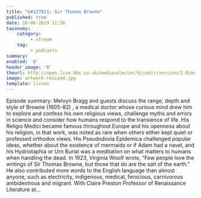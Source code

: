```yaml
---
title: "&#127911; Sir Thomas Browne"
published: true
date: 16-06-2019 11:56
taxonomy:
    category:
         - stream
    tag:
         - podcasts
summary:
enabled: '0'
header_image: '0'
theurl: http://open.live.bbc.co.uk/mediaselector/6/redir/version/2.0/mediaset/audio-nondrm-download/proto/http/vpid/p07ccpqk.mp3
image: artwork-resized.jpg
template: listen
---
```

 
Episode summary: Melvyn Bragg and guests discuss the range, depth and style of Browne (1605-82) , a medical doctor whose curious mind drew him to explore and confess his own religious views, challenge myths and errors in science and consider how humans respond to the transience of life. His Religio Medici became famous throughout Europe and his openness about his religion, in that work, was noted as rare when others either kept quiet or professed orthodox views. His Pseudodoxia Epidemica challenged popular ideas, whether about the existence of mermaids or if Adam had a navel, and his Hydriotaphia or Urn Burial was a meditation on what matters to humans when handling the dead. In 1923, Virginia Woolf wrote, “Few people love the writings of Sir Thomas Browne, but those that do are the salt of the earth.” He also contributed more words to the English language than almost anyone, such as electricity, indigenous, medical, ferocious, carnivorous ambidextrous and migrant. With Claire Preston Professor of Renaissance Literature at…

